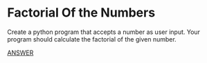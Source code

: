 # Factorial Of the Numbers

Create a python program that accepts a number as user input. Your program should calculate the factorial of the given number.

[ANSWER]()

